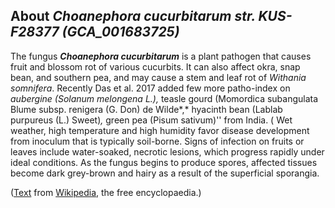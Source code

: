 About *Choanephora cucurbitarum str. KUS-F28377 (GCA\_001683725)* 
-----------------------------------------------------------------



The fungus ***Choanephora cucurbitarum*** is a plant pathogen that
causes fruit and blossom rot of various cucurbits. It can also affect
okra, snap bean, and southern pea, and may cause a stem and leaf rot of
*Withania somnifera*. Recently Das et al. 2017 added few more
patho-index on *aubergine (Solanum melongena L.),* teasle gourd
(Momordica subangulata Blume subsp. renigera (G. Don) de Wilde*,*
hyacinth bean (Lablab purpureus (L.) Sweet)*,* green pea (Pisum
sativum)\'\' from India. ( Wet weather, high temperature and high
humidity favor disease development from inoculum that is typically
soil-borne. Signs of infection on fruits or leaves include water-soaked,
necrotic lesions, which progress rapidly under ideal conditions. As the
fungus begins to produce spores, affected tissues become dark grey-brown
and hairy as a result of the superficial sporangia.

([Text](http://en.wikipedia.org/wiki/Choanephora_cucurbitarum) from
[Wikipedia](http://en.wikipedia.org/), the free encyclopaedia.)
